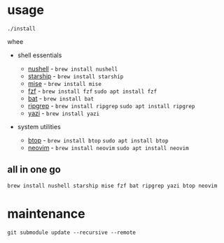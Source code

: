usage
=====

`./install`

whee

- shell essentials
  - [nushell](https://www.nushell.sh) - `brew install nushell`
  - [starship](https://starship.rs) - `brew install starship`
  - [mise](https://mise.jdx.dev) - `brew install mise`
  - [fzf](https://github.com/junegunn/fzf) - `brew install fzf` `sudo apt install fzf`
  - [bat](https://github.com/sharkdp/bat) - `brew install bat`
  - [ripgrep](https://github.com/BurntSushi/ripgrep) - `brew install ripgrep` `sudo apt install ripgrep`
  - [yazi](https://github.com/sxyazi/yazi) - `brew install yazi`
  
- system utilities
  - [btop](https://github.com/aristocratos/btop) - `brew install btop` `sudo apt install btop`
  - [neovim](https://github.com/neovim/neovim) - `brew install neovim` `sudo apt install neovim`

all in one go
-------------

```bash
brew install nushell starship mise fzf bat ripgrep yazi btop neovim
```

maintenance
===========

`git submodule update --recursive --remote`
